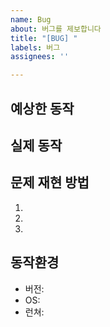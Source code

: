 ```yaml
---
name: Bug
about: 버그를 제보합니다
title: "[BUG] "
labels: 버그
assignees: ''

---
```


## 예상한 동작

<!-- 예상하셨던 원래 동적을 설명해주세요 -->


## 실제 동작

<!-- 버그때문에 일어났다고 생각되는 동작을 설명해주세요 -->


## 문제 재현 방법

<!-- 이 버그를 재현할 간단한 방법을 설명해주세요 -->

1.
1.
1.


## 동작환경

<!-- 버그가 발생한 환경을 설명해주세요 -->

* 버전:
* OS:
* 런쳐:
